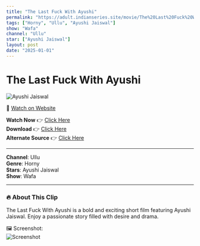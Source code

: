 ```yaml
---
title: "The Last Fuck With Ayushi"
permalink: "https://adult.indianseries.site/movie/The%20Last%20Fuck%20With%20Ayushi"
tags: ["Horny", "Ullu", "Ayushi Jaiswal"]
show: "Wafa"
channel: "Ullu"
star: ["Ayushi Jaiswal"]
layout: post
date: "2025-01-01"
---
```


# The Last Fuck With Ayushi

![Ayushi Jaiswal](https://shorts.desisins.com/wp-content/uploads/2024/04/The-Last-Fuck-With-Ayushi-Jaiswal-Wafa-Ullu-DesiSins.com_.jpg)

🔗 [Watch on Website](https://adult.indianseries.site/movie/The%20Last%20Fuck%20With%20Ayushi)

**Watch Now** 👉 [Click Here](https://adult.indianseries.site/movie/The%20Last%20Fuck%20With%20Ayushi)  
**Download** 👉 [Click Here](https://adult.indianseries.site/movie/The%20Last%20Fuck%20With%20Ayushi)  
**Alternate Source** 👉 [Click Here](https://adult.indianseries.site/movie/The%20Last%20Fuck%20With%20Ayushi)

---

**Channel**: Ullu  
**Genre**: Horny  
**Stars**: Ayushi Jaiswal  
**Show**: Wafa

---

### 🔥 About This Clip

The Last Fuck With Ayushi is a bold and exciting short film featuring Ayushi Jaiswal. Enjoy a passionate story filled with desire and drama.
 
🖼️ Screenshot:  
![Screenshot](https://shorts.desisins.com/wp-content/uploads/2024/04/The-Last-Fuck-With-Ayushi-Jaiswal-Wafa-Ullu-DesiSins.com_.jpg)
